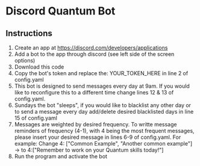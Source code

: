 # Discord Quantum Bot
## Instructions
1) Create an app at https://discord.com/developers/applications
2) Add a bot to the app through discord (see left side of the screen options)
3) Download this code
4) Copy the bot's token and replace the: YOUR_TOKEN_HERE in line 2 of config.yaml
5) This bot is designed to send messages every day at 9am. If you would like to reconfigure this to a different time change lines 12 & 13 of config.yaml.
6) Sundays the bot "sleeps", if you would like to blacklist any other day or to send a message every day add/delete desired blacklisted days in line 15 of config.yaml
7) Messages are weighted by desired frequency. To writte message reminders of frequency (4-1), with 4 being the most frequent messages, please insert your desired message in lines 6-9 of config.yaml. For example:
   Change 4: ["Common Example", "Another common example"] -> to 4:["Remember to work on your Quantum skills today!"]
8) Run the program and activate the bot
